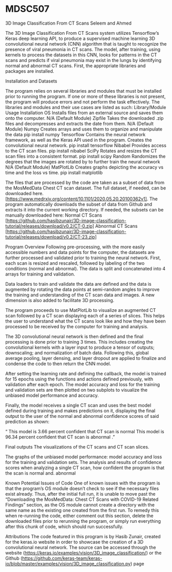 # MDSC507

3D Image Classification From CT Scans
Seleem and Ahmed

The 3D Image Classification From CT Scans system utilizes Tensorflow’s Keras deep learning API, to produce a supervised machine learning 3D convolutional neural network (CNN) algorithm that is taught to recognize the presence of viral pneumonia in CT scans. The model, after training, using kernels to process the datasets in this CNN, looks for patterns in the CT scans and predicts if viral pneumonia may exist in the lungs by identifying normal and abnormal CT scans. First, the appropriate libraries and packages are installed.

Installation and Datasets

The program relies on several libraries and modules that must be installed prior to running the program. If one or more of these libraries is not present, the program will produce errors and not perform the task effectively. The libraries and modules and their use cases are listed as such:
Library/Module
Usage
Installation
OS
Installs files from an external source and saves them onto the computer.
N/A (Default Module)
Zipfile
Takes the downloaded .zip files and decompresses and extracts the date from them.
N/A (Default Module)
Numpy
Creates arrays and uses them to organize and manipulate the data
pip install numpy
Tensorflow
Contains the neural network framework, as well as the Keras API used in the program. Creates the convolutional neural network.
pip install tensorflow
Nibabel
Provides access to the CT scan files.
pip install nibabel
SciPy
Rotates and resizes the CT scan files into a consistent format.
pip install scipy
Random
Randomizes the degrees that the images are rotated by to further train the neural network
N/A (Default Module)
MatPlotLib
Creates graphs depicting the accuracy vs time and the loss vs time.
pip install matplotlib


The files that are processed by the code are taken as a subset of data from the MosMedData Chest CT scan dataset. The full dataset, if needed, can be downloaded here. [https://www.medrxiv.org/content/10.1101/2020.05.20.20100362v1]. The program automatically downloads the subset of data from Github and extracts it into the current working directory. If needed, the subsets can be manually downloaded here:
Normal CT Scans [https://github.com/hasibzunair/3D-image-classification-tutorial/releases/download/v0.2/CT-0.zip]
Abnormal CT Scans [https://github.com/hasibzunair/3D-image-classification-tutorial/releases/download/v0.2/CT-23.zip]

Program Overview
Following pre-processing, with the more easily accessible numbers and data points for the computer, the datasets are further processed and validated prior to training the neural network. First, each scan is resized and rescaled, followed by labeling of the two conditions (normal and abnormal). The data is split and concatenated into 4 arrays for training and validation.

Data loaders to train and validate the data are defined and the data is augmented by rotating the data points at semi-random angles to improve the training and understanding of the CT scan data and images. A new dimension is also added to facilitate 3D processing. 

The program proceeds to use MatPlotLib to visualize an augmented CT scan followed by a CT scan displaying each of a series of slices. This helps the user to understand what the CT scans look like and how they have been processed to be received by the computer for training and analysis.

The 3D convolutional neural network is then defined and the final processing is done prior to training 3 times. This includes creating the convolutional kernels with a layer input to produce a tensor of outputs; downscaling; and normalization of batch data. Following this, global average pooling, layer densing, and layer dropout are applied to finalize and condense the code to then return the CNN model.

After setting the learning rate and defining the callback, the model is trained for 15 epochs using the functions and actions defined previously, with validation after each epoch. The model accuracy and loss for the training and validation sets are then plotted on two subplots to visualize the unbiased model performance and accuracy. 

Finally, the model receives a single CT scan and uses the best model defined during training and makes predictions on it, displaying the final output to the user of the normal and abnormal confidence scores of said prediction as shown:

“ This model is 3.66 percent confident that CT scan is normal
This model is 96.34 percent confident that CT scan is abnormal .”

Final outputs
The visualizations of the CT scans and CT scan slices.


The graphs of the unbiased model performance: model accuracy and loss for the training and validation sets.
The analysis and results of confidence scores when analyzing a single CT scan, how confident the program is that the scan is normal and. abnormal

Known Potential Issues of Code
One of known issues with the program is that the program’s OS module doesn’t check to see if the necessary files exist already. Thus, after the initial full run, it is unable to move past the “Downloading the MosMedData: Chest CT Scans with COVID-19 Related Findings” section, as the OS module cannot create a directory with the same name as the existing one created from the first run. To remedy this when re-running the code, either comment out this section, delete the downloaded files prior to rerunning the program, or simply run everything after this chunk of code, which should run successfully.

Attributions
The code featured in this program is by Hasib Zunair, created for the keras.io website in order to showcase the creation of a 3D convolutional neural network. The source can be accessed through the website (https://keras.io/examples/vision/3D_image_classification/) or the Github (https://github.com/keras-team/keras-io/blob/master/examples/vision/3D_image_classification.py) page
